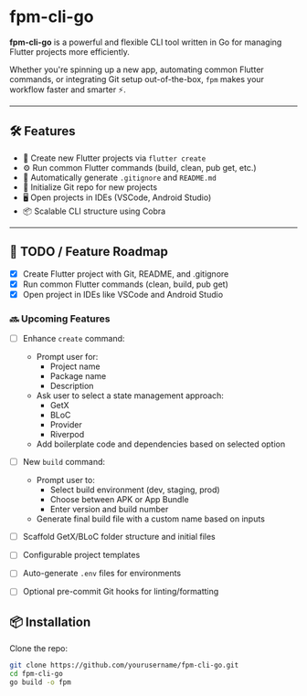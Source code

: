 # fpm-cli-go

**fpm-cli-go** is a powerful and flexible CLI tool written in Go for managing Flutter projects more efficiently.

Whether you're spinning up a new app, automating common Flutter commands, or integrating Git setup out-of-the-box, `fpm` makes your workflow faster and smarter ⚡.

---

## 🛠 Features

- 🚀 Create new Flutter projects via `flutter create`
- ⚙️ Run common Flutter commands (build, clean, pub get, etc.)
- 📝 Automatically generate `.gitignore` and `README.md`
- 🔧 Initialize Git repo for new projects
- 🖥 Open projects in IDEs (VSCode, Android Studio)
- 📦 Scalable CLI structure using Cobra

---

## 🚀 TODO / Feature Roadmap

- [x] Create Flutter project with Git, README, and .gitignore
- [x] Run common Flutter commands (clean, build, pub get)
- [x] Open project in IDEs like VSCode and Android Studio

### 🔜 Upcoming Features

- [ ] Enhance `create` command:
  - Prompt user for:
    - Project name
    - Package name
    - Description
  - Ask user to select a state management approach:
    - GetX
    - BLoC
    - Provider
    - Riverpod
  - Add boilerplate code and dependencies based on selected option

- [ ] New `build` command:
  - Prompt user to:
    - Select build environment (dev, staging, prod)
    - Choose between APK or App Bundle
    - Enter version and build number
  - Generate final build file with a custom name based on inputs

- [ ] Scaffold GetX/BLoC folder structure and initial files
- [ ] Configurable project templates
- [ ] Auto-generate `.env` files for environments
- [ ] Optional pre-commit Git hooks for linting/formatting

## 📦 Installation

Clone the repo:

```bash
git clone https://github.com/yourusername/fpm-cli-go.git
cd fpm-cli-go
go build -o fpm
